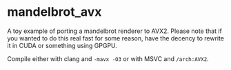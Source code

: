 # mandelbrot_avx
A toy example of porting a mandelbrot renderer to AVX2. Please note that if you wanted to do this real fast for some reason, have the decency to rewrite it in CUDA or something using GPGPU.

Compile either with clang and `-mavx -O3` or with MSVC and `/arch:AVX2`.
